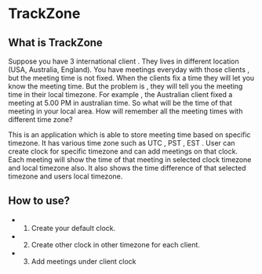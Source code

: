 # TrackZone


## What is TrackZone

Suppose you have 3 international client . They lives in different location (USA, Australia, England). You have meetings everyday with those clients , but the meeting time is not fixed. When the clients fix a time they will let you know the meeting time. But the problem is , they will tell you the meeting time in their local timezone. For example , the Australian client fixed a meeting at 5.00 PM in australian time. So what will be the time of that meeting in your local area. How will remember all the meeting times with different time zone?

This is an application which is able to store meeting time based on specific timezone. It has various time zone such as UTC , PST , EST . User can create clock for specific timezone and can add meetings on that clock.
Each meeting will show the time of that meeting in selected clock timezone and local timezone also. It also shows the time difference of that selected timezone and users local timezone.

## How to use?

- 1. Create your default clock.
- 2. Create other clock in other timezone for each client.
- 3. Add meetings under client clock
